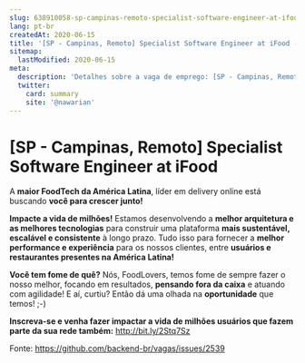 ```yaml
---
slug: 638910058-sp-campinas-remoto-specialist-software-engineer-at-ifood
lang: pt-br
createdAt: 2020-06-15
title: '[SP - Campinas, Remoto] Specialist Software Engineer at iFood - Vaga de Emprego'
sitemap:
  lastModified: 2020-06-15
meta:
  description: 'Detalhes sobre a vaga de emprego: [SP - Campinas, Remoto] Specialist Software Engineer at iFood'
  twitter:
    card: summary
    site: '@nawarian'
---
```


# [SP - Campinas, Remoto] Specialist Software Engineer at iFood

A **maior FoodTech da América Latina**, líder em delivery online está buscando **você para crescer junto!**

**Impacte a vida de milhões!** Estamos desenvolvendo a **melhor arquitetura e as melhores tecnologias** para construir uma plataforma **mais sustentável, escalável e consistente** à longo prazo. Tudo isso para fornecer a **melhor performance e experiência** para os nossos clientes, entre **usuários e restaurantes presentes na América Latina!**

**Você tem fome de quê?** Nós, FoodLovers, temos fome de sempre fazer o nosso melhor, focando em resultados, **pensando fora da caixa** e atuando com agilidade! E aí, curtiu? Então dá uma olhada na **oportunidade** que temos! ;-)

**Inscreva-se e venha fazer impactar a vida de milhões usuários que fazem parte da sua rede também:** http://bit.ly/2Stq7Sz

Fonte: https://github.com/backend-br/vagas/issues/2539